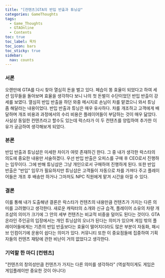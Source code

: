 ```yaml
---
title: "[컨텐츠]GTA의 반입 반출과 튜닝샵"
categories: GameThoughts
tags:
  - Game_Thoughts
  - GTAOnline
  - Contents
toc: true
toc_label: 목차
toc_icon: bars
toc_sticky: true
sidebar:
  nav: counts
---
```

### 서론
오랜만에 GTA를 다시 찾아 열심히 돈을 벌고 있다. 페습이 똥 효율이 되었다고 하여 세션 임무들을 돌아보며 효율을 생각하다 보니 나의 첫 돈벌이 수단이었던 반입 반출이 강세를 보였다. 열심히 반입 반출을 하던 와중 메시지로 손님이 차를 맡겼으니 와서 튜닝 좀 해달라는 내용이었다. 반입 반출과 튜닝은 매우 유사하다. 차를 개조하고 고객에게 배달하며 개조 비용과 과정에서의 수리 비용은 플레이어들이 부담하는 것이 매우 닮았다. 사실상 동일한 컨텐츠라고 할수도 있는데 락스타가 이 두 컨텐츠를 양립하여 추가한 이유가 궁금하여 생각해보게 되었다.
### 본론
반입 반출과 튜닝샵은 미세한 차이가 여럿 존재하긴 한다. 그 중 내가 생각한 락스타의 의도에 중요한 내용만 서술하겠다. 우선 반입 반출은 오피스를 구매 후 CEO로서 진행하는 임무이다. 그에 반해 튜닝샵은 그냥 개인으로서 구매하여 진행하게 된다. 또한 반입 반출은 "반입" 임무가 필요하지만 튜닝샵은 고객들이 자동으로 차를 가져다 주고 플레이어들은 개조 후 배송만 하거나 그마저도 NPC 직원에게 맡겨 시간을 아낄 수 있다. 
### 결론
이를 통해 내가 도출해낸 결론은 락스타가 컨텐츠의 내용만큼 컨텐츠가 가지는 다른 의미를 고려했다고 생각한다. 새로운 캐릭터의 소개와 신규 습격, 플레이어 소유의 차량 개조샵의 의미가 크기에 그 안의 세부 컨텐츠는 비교적 비중을 덜어도 된다는 것이다. GTA 온라인 주인공의 입장에서는 개인 튜닝샵의 오너가 된다는 의미가 있으며 게임 밖의 플레이어들에게는 기존의 반입 반출보다는 효율이 떨어지더라도 많은 부분이 자동화, 패시브 인컴이기에 운용이 쉽다는 의미가 있다. 커뮤니티 또한 이 중요점들에 집중하여 기획자들의 컨텐츠 재탕에 관한 비난이 거의 없었다고 생각한다.
### 기억할 한 마디 [컨텐츠]
"컨텐츠의 창의성만큼 컨텐츠가 가지는 다른 의미를 생각하라" (역설적이게도 게임은 게임플레이만 중요한 것이 아니다)
